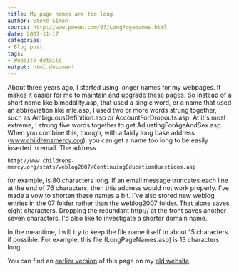 ```yaml
---
title: My page names are too long
author: Steve Simon
source: http://www.pmean.com/07/LongPageNames.html
date: 2007-11-17
categories:
- Blog post
tags:
- Website details
output: html_document
---
```


About three years ago, I started using longer names for my webpages. It makes it easier for me to maintain and upgrade these pages. So instead of a short name like bimodality.asp, that used a single word, or a name that used an abbreviation like mle.asp, I used two or more words strung together, such as AmbiguousDefinition.asp or AccountForDropouts.asp. At it's most extreme, I strung five words together to get AdjustingForAgeAndSex.asp. When you combine this, though, with a fairly long base address (www.childrensmercy.org), you can get a name too long to be easily inserted in email. The address

```{}
http://www.childrens-mercy.org/stats/weblog2007/ContinuingEducationQuestions.asp
```

for example, is 80 characters long. If an email message truncates each line at the end of 76 characters, then this address would not work properly. I've made a vow to shorten these names a bit. I've also stored new weblog entries in the 07 folder rather than the weblog2007 folder. That alone saves eight characters. Dropping the redundant http:// at the front saves another seven characters. I'd also like to investigate a shorter domain name.

In the meantime, I will try to keep the file name itself to about 15 characters if possible. For example, this file (LongPageNames.asp) is 13 characters long.

You can find an [earlier version][sim1] of this page on my [old website][sim2].

[sim1]: http://www.pmean.com/07/LongPageNames.html
[sim2]: http://www.pmean.com
